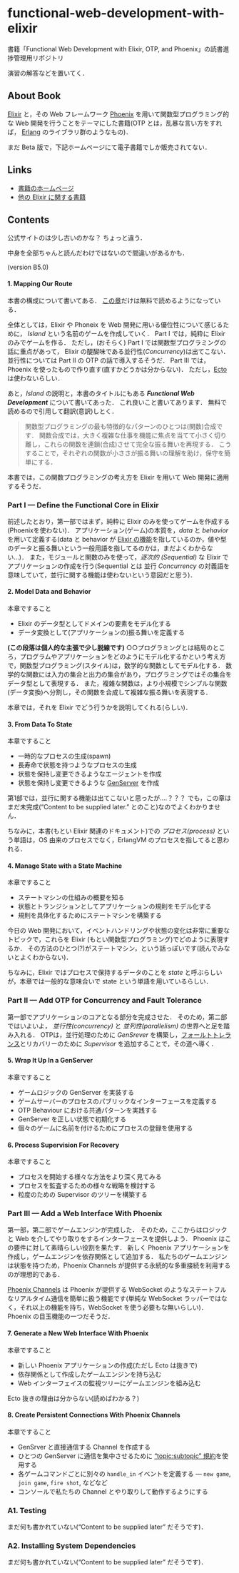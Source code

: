# functional-web-development-with-elixir
書籍「Functional Web Development with Elixir, OTP, and Phoenix」の読書進捗管理用リポジトリ

演習の解答などを置いてく．

## About Book

[Elixir](https://elixir-lang.org) と，その Web フレームワーク [Phoenix](http://phoenixframework.org) を用いて関数型プログラミング的な Web 開発を行うことをテーマにした書籍(OTP とは，乱暴な言い方をすれば， [Erlang](https://www.erlang.org) のライブラリ群のようなもの)．

まだ Beta 版で，下記ホームページにて電子書籍でしか販売されてない．

## Links

- [書籍のホームページ](https://pragprog.com/book/lhelph/functional-web-development-with-elixir-otp-and-phoenix)
- [他の Elixir に関する書籍](https://github.com/sger/ElixirBooks)

## Contents

公式サイトのは少し古いのかな？
ちょっと違う．

中身を全部ちゃんと読んだわけではないので間違いがあるかも．

(version B5.0)

#### 1. Mapping Our Route

本書の構成について書いてある．
[この章](https://media.pragprog.com/titles/lhelph/route.pdf)だけは無料で読めるようになっている．

全体としては，Elixir や Phoneix を Web 開発に用いる優位性について感じるために， *Island* という名前のゲームを作成していく．
Part I では，純粋に Elixir のみでゲームを作る．
ただし，(おそらく) Part I では関数型プログラミングの話に重点があって， Elixir の醍醐味である並行性(*Concurrency*)は出てこない．
並行性については Part II の OTP の話で導入するそうだ．
Part III では，Phoenix を使ったもので作り直す(直すかどうかは分からない)．
ただし，[Ecto](https://hexdocs.pm/phoenix/ecto.html)は使わないらしい．

あと，*Island* の説明と，本書のタイトルにもある ***Functional Web Development*** について書いてあった．
これ良いこと書いてあります．
無料で読めるので引用して翻訳(意訳)しとく．

> 関数型プログラミングの最も特徴的なパターンのひとつは(関数)合成です．
> 関数合成では，大きく複雑な仕事を機能に焦点を当てて小さく切り離し，これらの関数を連鎖(合成)させて完全な振る舞いを再現する．
> こうすることで，それぞれの関数が小ささが振る舞いの理解を助け，保守を簡単にする．

本書では，この関数プログラミングの考え方を Elixir を用いて Web 開発に適用するそうだ．

### Part I — Define the Functional Core in Elixir

前述したとおり，第一部ではまず，純粋に Elixir のみを使ってゲームを作成する(Phoenixを使わない)．
アプリケーション(ゲーム)の本質を，*data* と *behavior* を用いて定義する(data と behavior が [Elixir の機能](https://elixir-lang.org/getting-started/typespecs-and-behaviours.html)を指しているのか，値や型のデータと振る舞いという一般用語を指してるのかは，まだよくわからない...)．
また，モジュールと関数のみを使って，*逐次的 (Sequential)* な Elixir でアプリケーションの作成を行う(Sequential とは 並行 *Concurrency* の対義語を意味していて，並行に関する機能は使わないという意図だと思う)．

#### 2. Model Data and Behavior

本章ですること
- Elixir のデータ型としてドメインの要素をモデル化する
- データ変換として(アプリケーションの)振る舞いを定義する

**(この段落は個人的な主張で少し脱線です)** ○○プログラミングとは結局のところ，プログラムやアプリケーションをどのようにモデル化するかという考え方で，関数型プログラミング(スタイル)は，数学的な関数としてモデル化する．
数学的な関数には入力の集合と出力の集合があり，プログラミングではその集合をデータ型として表現する．
また，複雑な関数は，より小規模でシンプルな関数(データ変換)へ分割し，その関数を合成して複雑な振る舞いを表現する．

本章では，それを Elixir でどう行うかを説明してくれる(らしい)．

#### 3. From Data To State

本章ですること
- 一時的なプロセスの生成(spawn)
- 長寿命で状態を持つようなプロセスの生成
- 状態を保持し変更できるようなエージェントを作成
- 状態を保持し変更できるような [GenServer](https://elixir-lang.org/getting-started/mix-otp/genserver.html) を作成

第1部では，並行に関する機能は出てこないと思ったが....？？？
でも，この章はまだ未完成(“Content to be supplied later.” とのこと)なのでよくわかりません．

ちなみに，本書(もとい Elixir 関連のドキュメント)での *プロセス(process)* という単語は，OS 由来のプロセスでなく，ErlangVM のプロセスを指してると思われる．

#### 4. Manage State with a State Machine

本章ですること
- ステートマシンの仕組みの概要を知る
- 状態とトランジションとしてアプリケーションの規則をモデル化する
- 規則を具体化するためにステートマシンを構築する

今日の Web 開発において，イベントハンドリングや状態の変化は非常に重要なトピックで，これらを Elixir (もとい関数型プログラミング)でどのように表現するか．
その方法のひとつ(?)がステートマシン，という話っぽいです(読んでみないとよくわからない)．

ちなみに，Elixir ではプロセスで保持するデータのことを *state* と呼ぶらしいが，本章では一般的な意味合いで state という単語を用いているらしい．

### Part II — Add OTP for Concurrency and Fault Tolerance

第一部でアプリケーションのコアとなる部分を完成させた．
そのため，第二部ではいよいよ， *並行性(concurrency)* と *並列性(parallelism)* の世界へと足を踏み入れる．
OTPは，並行処理のために *GenSrever* を構築し，[フォールトトレランス](http://e-words.jp/w/%E3%83%95%E3%82%A9%E3%83%BC%E3%83%AB%E3%83%88%E3%83%88%E3%83%AC%E3%83%A9%E3%83%B3%E3%82%B9.html)とリカバリーのために *Supervisor* を追加することで，その道へ導く．

#### 5. Wrap It Up In a GenServer

本章ですること
- ゲームロジックの GenServer を実装する
- ゲームサーバーのプロセスのパブリックなインターフェースを定義する
- OTP Behaviour における共通パターンを実践する
- GenServer を正しい状態で初期化する
- 個々のゲームに名前を付けるためにプロセスの登録を使用する

#### 6. Process Supervision For Recovery

本章ですること
- プロセスを開始する様々な方法をより深く見てみる
- プロセスを監査するための様々な戦略を検討する
- 粒度のための Supervisor のツリーを構築する

### Part III — Add a Web Interface With Phoenix

第一部，第二部でゲームエンジンが完成した．
そのため，ここからはロジックと Web を介してやり取りをするインターフェースを提供しよう．
Phoenix はこの要件に対して素晴らしい役割を果たす．
新しく Phoenix アプリケーションを作成し，ゲームエンジンを依存関係として追加する．
私たちのゲームエンジンは状態を持つため，Phoenix Channels が提供する永続的な多重接続を利用するのが理想的である．

[Phoenix Channels](https://hexdocs.pm/phoenix/channels.html) は Phoenix が提供する WebSocket のようなステートフルなリアルタイム通信を簡単に扱う機能です(単純な WebSocket ラッパーではなく，それ以上の機能を持ち，WebSocket を使う必要もな無いらしい)．
Phoenix の目玉機能の一つだそうだ．

#### 7. Generate a New Web Interface With Phoenix

本章ですること
- 新しい Phoenix アプリケーションの作成(ただし Ecto は抜きで)
- 依存関係として作成したゲームエンジンを持ち込む
- Web インターフェイスの監視ツリーにゲームエンジンを組み込む

Ecto 抜きの理由は分からない(読めばわかる？)

#### 8. Create Persistent Connections With Phoenix Channels

本章ですること
- GenSrver と直接通信する Channel を作成する
- ひとつの GenServer に通信を集中させるために [“topic:subtopic” 規約](https://hexdocs.pm/phoenix/channels.html#topics)を使用する
- 各ゲームコマンドごとに別々の `handle_in` イベントを定義する — `new game`, `join game`, `fire shot`, などなど
- コンソールで私たちの Channel とやり取りして動作するようにする

### A1. Testing

まだ何も書かれていない(“Content to be supplied later” だそうです)．

### A2. Installing System Dependencies

まだ何も書かれていない(“Content to be supplied later” だそうです)．

